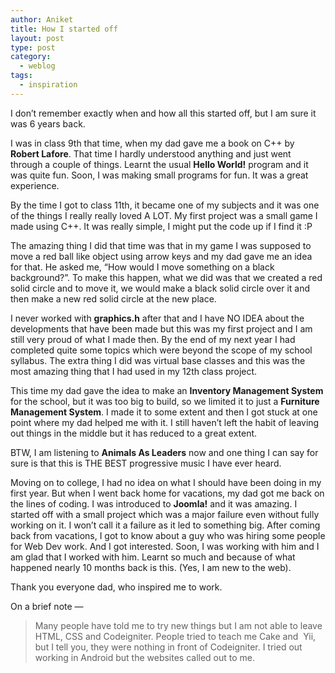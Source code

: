 ```yaml
---
author: Aniket
title: How I started off
layout: post
type: post
category:
  - weblog
tags:
  - inspiration
---
```

I don’t remember exactly when and how all this started off, but I am sure it was 6 years back.

I was in class 9th that time, when my dad gave me a book on C++ by **Robert Lafore**. That time I hardly understood anything and just went through a couple of things. Learnt the usual **Hello World!** program and it was quite fun. Soon, I was making small programs for fun. It was a great experience.

By the time I got to class 11th, it became one of my subjects and it was one of the things I really really loved A LOT. My first project was a small game I made using C++. It was really simple, I might put the code up if I find it :P

The amazing thing I did that time was that in my game I was supposed to move a red ball like object using arrow keys and my dad gave me an idea for that. He asked me, “How would I move something on a black background?”. To make this happen, what we did was that we created a red solid circle and to move it, we would make a black solid circle over it and then make a new red solid circle at the new place.

I never worked with **graphics.h** after that and I have NO IDEA about the developments that have been made but this was my first project and I am still very proud of what I made then. By the end of my next year I had completed quite some topics which were beyond the scope of my school syllabus. The extra thing I did was virtual base classes and this was the most amazing thing that I had used in my 12th class project.

This time my dad gave the idea to make an **Inventory Management System** for the school, but it was too big to build, so we limited it to just a **Furniture Management System**. I made it to some extent and then I got stuck at one point where my dad helped me with it. I still haven’t left the habit of leaving out things in the middle but it has reduced to a great extent.

BTW, I am listening to **Animals As Leaders** now and one thing I can say for sure is that this is THE BEST progressive music I have ever heard.

Moving on to college, I had no idea on what I should have been doing in my first year. But when I went back home for vacations, my dad got me back on the lines of coding. I was introduced to **Joomla!** and it was amazing. I started off with a small project which was a major failure even without fully working on it. I won’t call it a failure as it led to something big. After coming back from vacations, I got to know about a guy who was hiring some people for Web Dev work. And I got interested. Soon, I was working with him and I am glad that I worked with him. Learnt so much and because of what happened nearly 10 months back is this. (Yes, I am new to the web).

Thank you everyone dad, who inspired me to work.

On a brief note —

> Many people have told me to try new things but I am not able to leave HTML, CSS and Codeigniter. People tried to teach me Cake and  Yii, but I tell you, they were nothing in front of Codeigniter. I tried out working in Android but the websites called out to me.